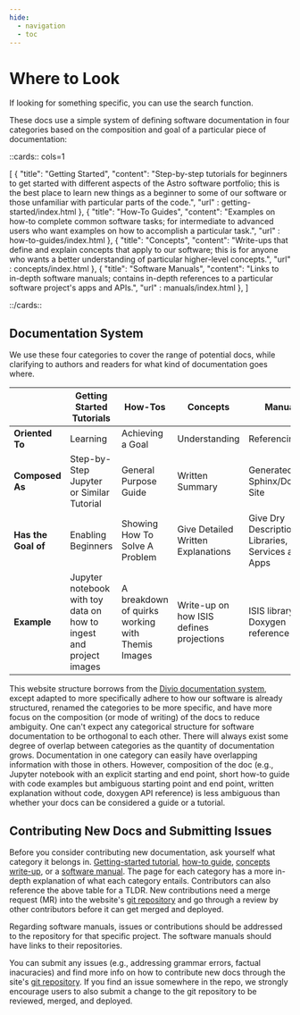 ```yaml
---
hide:
  - navigation
  - toc
---
```


# Where to Look 

If looking for something specific, you can use the search function.

These docs use a simple system of defining software documentation in four categories based on the composition and goal of a particular piece of documentation: 

::cards:: cols=1 

[
  {
    "title": "Getting Started",
    "content": "Step-by-step tutorials for beginners to get started with different aspects of the Astro software portfolio; this is the best place to learn new things as a beginner to some of our software or those unfamiliar with particular parts of the code.",
    "url" : getting-started/index.html
  }, 
  {
    "title": "How-To Guides",
    "content": "Examples on how-to complete common software tasks; for intermediate to advanced users who want examples on how to accomplish a particular task.",
    "url" : how-to-guides/index.html
  },
  {
    "title": "Concepts",
    "content": "Write-ups that define and explain concepts that apply to our software; this is for anyone who wants a better understanding of particular higher-level concepts.",
    "url" : concepts/index.html
},
  {
    "title": "Software Manuals",
    "content": "Links to in-depth software manuals; contains in-depth references to a particular software project's apps and APIs.",
    "url" : manuals/index.html
  },
]

::/cards::


## Documentation System 

We use these four categories to cover the range of potential docs, while clarifying to authors and readers for what kind of documentation goes where. 

|                 | Getting Started Tutorials       | How-Tos                        | Concepts                   | Manuals                                               |
|-----------------|-----------------------|--------------------------------|----------------------------|-------------------------------------------------------|
| **Oriented To**     | Learning              | Achieving a Goal               | Understanding              | Referencing                                           |
| **Composed As**     | Step-by-Step Jupyter or Similar Tutorial | General Purpose Guide          | Written Summary            | Generated Sphinx/Doxygen Site                         |
| **Has the Goal of** | Enabling Beginners    | Showing How To Solve A Problem | Give Detailed Written Explanations | Give Dry Descriptions of Libraries, Services and Apps |
| **Example**  | Jupyter notebook with toy data on how to ingest and project images | A breakdown of quirks working with Themis Images  |   Write-up on how ISIS defines projections | ISIS library Doxygen reference |
 
This website structure borrows from the [Divio documentation system](https://documentation.divio.com/), except adapted to more specifically adhere to how our software is already structured, renamed the categories to be more specific, and have more focus on the composition (or mode of writing) of the docs to reduce ambiguity. One can't expect any categorical structure for software documentation to be orthogonal to each other. There will always exist some degree of overlap between categories as the quantity of documentation grows. Documentation in one category can easily have overlapping information with those in others. However, composition of the doc (e.g., Jupyter notebook with an explicit starting and end point, short how-to guide with code examples but ambiguous starting point and end point, written explanation without code, doxygen API reference) is less ambiguous than whether your docs can be considered a guide or a tutorial.    

## Contributing New Docs and Submitting Issues 

Before you consider contributing new documentation, ask yourself what category it belongs in. [Getting-started tutorial](getting-started/index.md), [how-to guide](how-to-guides/index.md), [concepts write-up](concepts/index.md), or a [software manual](manuals/index.md). The page for each category has a more in-depth explanation of what each category entails. Contributors can also reference the above table for a TLDR. New contributions need a merge request (MR) into the website's [git repository](https://code.usgs.gov/astrogeology/asc-public-docs) and go through a review by other contributors before it can get merged and deployed. 

Regarding software manuals, issues or contributions should be addressed to the repository for that specific project. The software manuals should have links to their repositories. 

You can submit any issues (e.g., addressing grammar errors, factual inacuracies) and find more info on how to contribute new docs through the site's [git repository](https://code.usgs.gov/astrogeology/asc-public-docs). If you find an issue somewhere in the repo, we strongly encourage users to also submit a change to the git repository to be reviewed, merged, and deployed. 



